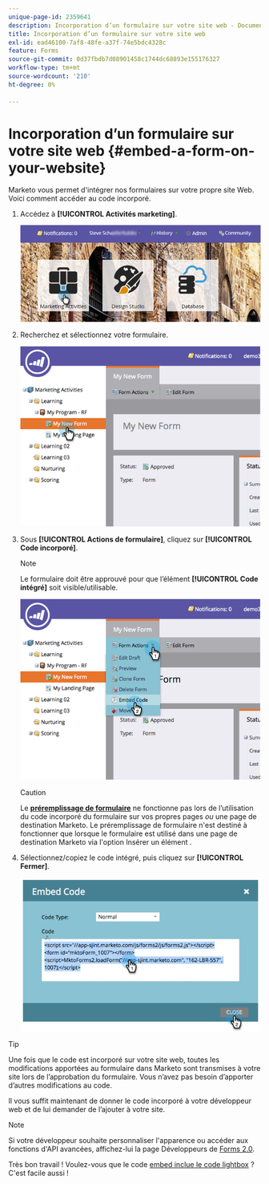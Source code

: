 ```yaml
---
unique-page-id: 2359641
description: Incorporation d’un formulaire sur votre site web - Documents Marketo - Documentation du produit
title: Incorporation d’un formulaire sur votre site web
exl-id: ead46100-7af8-48fe-a37f-74e5bdc4328c
feature: Forms
source-git-commit: 0d37fbdb7d08901458c1744dc68893e155176327
workflow-type: tm+mt
source-wordcount: '210'
ht-degree: 0%

---
```


# Incorporation d’un formulaire sur votre site web {#embed-a-form-on-your-website}

Marketo vous permet d&#39;intégrer nos formulaires sur votre propre site Web. Voici comment accéder au code incorporé.

1. Accédez à **[!UICONTROL Activités marketing]**.

   ![](assets/login-marketing-activities-4.png)

1. Recherchez et sélectionnez votre formulaire.

   ![](assets/image2014-9-15-12-3a12-3a14.png)

1. Sous **[!UICONTROL Actions de formulaire]**, cliquez sur **[!UICONTROL Code incorporé]**.

   >[!NOTE]
   >
   >Le formulaire doit être approuvé pour que l’élément **[!UICONTROL Code intégré]** soit visible/utilisable.

   ![](assets/image2014-9-15-12-3a12-3a20.png)

   >[!CAUTION]
   >
   >Le **[préremplissage de formulaire](/help/marketo/product-docs/administration/settings/edit-landing-page-settings.md)** ne fonctionne pas lors de l’utilisation du code incorporé du formulaire sur vos propres pages _ou_ une page de destination Marketo. Le préremplissage de formulaire n&#39;est destiné à fonctionner que lorsque le formulaire est utilisé dans une page de destination Marketo via l&#39;option Insérer un élément .

1. Sélectionnez/copiez le code intégré, puis cliquez sur **[!UICONTROL Fermer]**.

   ![](assets/image2014-9-15-12-3a12-3a31.png)

>[!TIP]
>
>Une fois que le code est incorporé sur votre site web, toutes les modifications apportées au formulaire dans Marketo sont transmises à votre site lors de l’approbation du formulaire. Vous n’avez pas besoin d’apporter d’autres modifications au code.

Il vous suffit maintenant de donner le code incorporé à votre développeur web et de lui demander de l’ajouter à votre site.

>[!NOTE]
>
>Si votre développeur souhaite personnaliser l&#39;apparence ou accéder aux fonctions d&#39;API avancées, affichez-lui la page Développeurs de [Forms 2.0](https://experienceleague.adobe.com/fr/docs/marketo-developer/marketo/javascriptapi/forms-api-reference).

Très bon travail ! Voulez-vous que le code [embed inclue le code lightbox](/help/marketo/product-docs/demand-generation/forms/form-actions/use-a-form-in-a-lightbox.md) ? C&#39;est facile aussi !
